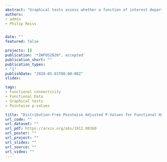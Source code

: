 ```yaml
---
abstract: "Graphical tests assess whether a function of interest departs from an envelope of functions generated under a simulated null distribution. This approach originated in spatial statistics, but has recently gained some popularity in functional data analysis. Whereas such envelope tests examine deviation from a functional null distribution in an omnibus sense, in some applications we wish to do more: to obtain p-values at each point in the function domain, adjusted to control the familywise error rate. Here we derive pointwise adjusted p-values based on envelope tests, and relate these to previous approaches for functional data under distributional assumptions. We then present two alternative distribution-free p-value adjustments that offer greater power. The methods are illustrated with an analysis of age-varying sex effects on cortical thickness in the human brain."
authors:
- admin
- Philip Reiss


date: ""
featured: false

projects: []
publication: '*IWFOS2020*, accepted'
publication_short: ""
publication_types:
- "1"
publishDate: "2020-05-01T00:00:00Z"
slides: 

tags:
- Functional connectivity
- Functional Data
- Graphical tests
- Pointwise p-values

title: "Distribution-Free Pointwise Adjusted P-Values for Functional Hypotheses"
url_code: ""
url_dataset: ""
url_pdf: https://arxiv.org/abs/1912.00360
url_poster: ""
url_project: ""
url_slides: ""
url_source: ""
url_video: ""
---
```



